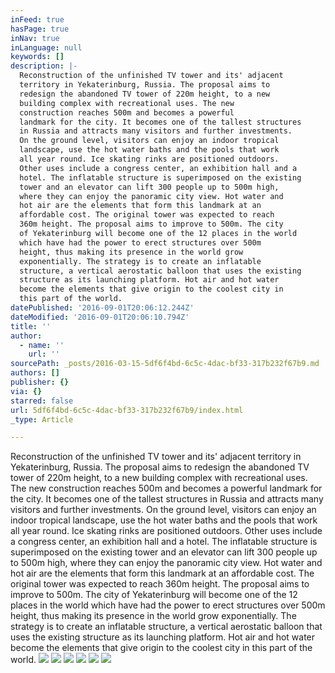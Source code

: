 ```yaml
---
inFeed: true
hasPage: true
inNav: true
inLanguage: null
keywords: []
description: |-
  Reconstruction of the unfinished TV tower and its' adjacent
  territory in Yekaterinburg, Russia. The proposal aims to
  redesign the abandoned TV tower of 220m height, to a new
  building complex with recreational uses. The new
  construction reaches 500m and becomes a powerful
  landmark for the city. It becomes one of the tallest structures
  in Russia and attracts many visitors and further investments.
  On the ground level, visitors can enjoy an indoor tropical
  landscape, use the hot water baths and the pools that work
  all year round. Ice skating rinks are positioned outdoors.
  Other uses include a congress center, an exhibition hall and a
  hotel. The inflatable structure is superimposed on the existing
  tower and an elevator can lift 300 people up to 500m high,
  where they can enjoy the panoramic city view. Hot water and
  hot air are the elements that form this landmark at an
  affordable cost. The original tower was expected to reach
  360m height. The proposal aims to improve to 500m. The city
  of Yekaterinburg will become one of the 12 places in the world
  which have had the power to erect structures over 500m
  height, thus making its presence in the world grow
  exponentially. The strategy is to create an inflatable
  structure, a vertical aerostatic balloon that uses the existing
  structure as its launching platform. Hot air and hot water
  become the elements that give origin to the coolest city in
  this part of the world.
datePublished: '2016-09-01T20:06:12.244Z'
dateModified: '2016-09-01T20:06:10.794Z'
title: ''
author:
  - name: ''
    url: ''
sourcePath: _posts/2016-03-15-5df6f4bd-6c5c-4dac-bf33-317b232f67b9.md
authors: []
publisher: {}
via: {}
starred: false
url: 5df6f4bd-6c5c-4dac-bf33-317b232f67b9/index.html
_type: Article

---
```

Reconstruction of the unfinished TV tower and its' adjacent
territory in Yekaterinburg, Russia. The proposal aims to
redesign the abandoned TV tower of 220m height, to a new
building complex with recreational uses. The new
construction reaches 500m and becomes a powerful
landmark for the city. It becomes one of the tallest structures
in Russia and attracts many visitors and further investments.
On the ground level, visitors can enjoy an indoor tropical
landscape, use the hot water baths and the pools that work
all year round. Ice skating rinks are positioned outdoors.
Other uses include a congress center, an exhibition hall and a
hotel. The inflatable structure is superimposed on the existing
tower and an elevator can lift 300 people up to 500m high,
where they can enjoy the panoramic city view. Hot water and
hot air are the elements that form this landmark at an
affordable cost. The original tower was expected to reach
360m height. The proposal aims to improve to 500m. The city
of Yekaterinburg will become one of the 12 places in the world
which have had the power to erect structures over 500m
height, thus making its presence in the world grow
exponentially. The strategy is to create an inflatable
structure, a vertical aerostatic balloon that uses the existing
structure as its launching platform. Hot air and hot water
become the elements that give origin to the coolest city in
this part of the world.
![](https://the-grid-user-content.s3-us-west-2.amazonaws.com/bd926e4f-6cfb-4c99-8e2b-6c18dcf4359f.jpg)
![](https://the-grid-user-content.s3-us-west-2.amazonaws.com/2e0a7fe6-87f8-4193-8d21-fbc0e86156a1.jpg)
![](https://the-grid-user-content.s3-us-west-2.amazonaws.com/50871779-8bf0-448b-b33c-16f6d111ad3c.jpg)
![](https://the-grid-user-content.s3-us-west-2.amazonaws.com/ae2e4501-d72a-44e4-b8af-036dade74634.jpg)
![](https://the-grid-user-content.s3-us-west-2.amazonaws.com/6adfe7d2-998e-4ae2-b79a-8dbb95fa8385.jpg)
![](https://the-grid-user-content.s3-us-west-2.amazonaws.com/f213e896-8f67-457a-a0f1-e81661d60936.jpg)